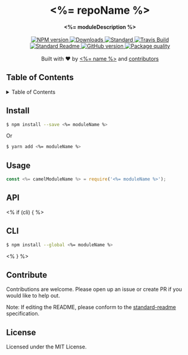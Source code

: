 <h1 align="center"><%= repoName %></h1>
<div align="center">
  <strong><%= moduleDescription %></strong>
</div>
<br>
<div align="center">
    <a href="https://npmjs.org/package/<%= moduleName %>">
      <img src="https://img.shields.io/npm/v/<%= moduleName %>.svg?style=flat-square" alt="NPM version" />
    </a>
    <a href="https://npmjs.org/package/<%= moduleName %>">
    <img src="https://img.shields.io/npm/dm/<%= moduleName %>.svg?style=flat-square" alt="Downloads" />
    </a>
    <a href="https://github.com/feross/standard">
      <img src="https://img.shields.io/badge/code%20style-standard-brightgreen.svg?style=flat-square" alt="Standard" />
    </a>
    <a href="https://travis-ci.org/<%= githubUsername %>/<%= repoName %>">
      <img src="https://img.shields.io/travis/<%= githubUsername %>/<%= repoName %>/master.svg?style=flat-square" alt="Travis Build" />
    </a>
    <a href="https://github.com/RichardLitt/standard-readme)">
      <img src="https://img.shields.io/badge/standard--readme-OK-green.svg?style=flat-square" alt="Standard Readme" />
    </a>
    <a href="https://badge.fury.io/gh/<%= githubUsername %>%2F<%= repoName %>">
      <img src="https://badge.fury.io/gh/<%= githubUsername %>%2F<%= repoName %>.svg?style=flat-square" alt="GitHub version" />
   </a>
   <a href="http://packagequality.com/#?package=<%= moduleName %>">
    <img src="http://packagequality.com/shield/<%= moduleName %>.svg" alt="Package quality"/>
  </a>
</div>
<br>
<div align="center">
  Built with ❤︎ by <a href="<%= humanizedWebsite %>"><%= name %></a> and <a href="https://github.com/<%= githubUsername %>/<%= repoName %>/graphs/contributors">contributors</a>
</div>

<h2>Table of Contents</h2>
<details>
  <summary>Table of Contents</summary>
  <li><a href="#install">Install</a></li>
  <li><a href="#usage">Usage</a></li>
  <li><a href="#api">API</a></li>
  <% if (cli) { %><li><a href="#cli">CLI</a></li><% } %>
  <li><a href="#contribute">Contribute</a></li>
  <li><a href="#license">License</a></li>
</details>


## Install

```sh
$ npm install --save <%= moduleName %>
```

Or

```sh
$ yarn add <%= moduleName %>
```

## Usage

```js
const <%= camelModuleName %> = require('<%= moduleName %>');
```

## API

<% if (cli) { %>

## CLI

```sh
$ npm install --global <%= moduleName %>
```
<% } %>

## Contribute

Contributions are welcome. Please open up an issue or create PR if you would like to help out.

Note: If editing the README, please conform to the [standard-readme](https://github.com/RichardLitt/standard-readme) specification.

## License

Licensed under the MIT License.